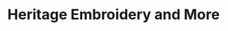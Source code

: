 ---
title: "Heritage Embroidery and More"
url: /butte/heritage-embroidery-and-more/
shop: tailor
---